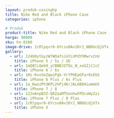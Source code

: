 ```yaml
---
layout: produk-casinghp
title: Nike Red and Black iPhone Case
categories: iphone

# Produk
product-title: Nike Red and Black iPhone Case
harga: 90000
sku: hn-0160
image-drive: 1cRlpqvr8-6Ycsu0Av1Rr2_NB0UcQjUTx
gallery:
  - url: 124b0ytGyzW7WOafsiGYLUPdYhMwrx2nU
    title: iPhone 5 / 5s / SE
  - url: 1mQ8CLQekH_yCBNBJGTQs_W_xxGZjC1cC
    title: iPhone 6 / 6s
  - url: 1Hi-KuvSeZqwiPgk-Vr7PHEpGFar0sEbS
    title: iPhone 6 Plus / 6s Plus
  - url: 1a_KwozPh3KPL2hPj4KrJAL6B04iommUt
    title: iPhone 7 / 8
  - url: 1ZJoAnpB3Z-QRZaaMTSonhwFPDcoWyZzi
    title: iPhone 7 Plus / 8 Plus
  - url: 1cRlpqvr8-6Ycsu0Av1Rr2_NB0UcQjUTx
    title: iPhone X
---
```


